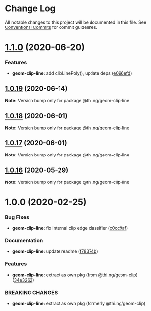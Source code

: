 # Change Log

All notable changes to this project will be documented in this file.
See [Conventional Commits](https://conventionalcommits.org) for commit guidelines.

# [1.1.0](https://github.com/thi-ng/umbrella/compare/@thi.ng/geom-clip-line@1.0.19...@thi.ng/geom-clip-line@1.1.0) (2020-06-20)


### Features

* **geom-clip-line:** add clipLinePoly(), update deps ([e096efd](https://github.com/thi-ng/umbrella/commit/e096efdbe71549a781daa5b154c47e5e0eea33d1))





## [1.0.19](https://github.com/thi-ng/umbrella/compare/@thi.ng/geom-clip-line@1.0.18...@thi.ng/geom-clip-line@1.0.19) (2020-06-14)

**Note:** Version bump only for package @thi.ng/geom-clip-line





## [1.0.18](https://github.com/thi-ng/umbrella/compare/@thi.ng/geom-clip-line@1.0.17...@thi.ng/geom-clip-line@1.0.18) (2020-06-01)

**Note:** Version bump only for package @thi.ng/geom-clip-line





## [1.0.17](https://github.com/thi-ng/umbrella/compare/@thi.ng/geom-clip-line@1.0.16...@thi.ng/geom-clip-line@1.0.17) (2020-06-01)

**Note:** Version bump only for package @thi.ng/geom-clip-line





## [1.0.16](https://github.com/thi-ng/umbrella/compare/@thi.ng/geom-clip-line@1.0.15...@thi.ng/geom-clip-line@1.0.16) (2020-05-29)

**Note:** Version bump only for package @thi.ng/geom-clip-line





# 1.0.0 (2020-02-25)


### Bug Fixes

* **geom-clip-line:** fix internal clip edge classifier ([c0cc9af](https://github.com/thi-ng/umbrella/commit/c0cc9af93293b3e68e9d5724874039e16bd6835e))


### Documentation

* **geom-clip-line:** update readme ([f78374b](https://github.com/thi-ng/umbrella/commit/f78374bec7dfe6227faaf699ab51e9a129ade922))


### Features

* **geom-clip-line:** extract as own pkg (from [@thi](https://github.com/thi).ng/geom-clip) ([34e3262](https://github.com/thi-ng/umbrella/commit/34e3262f8784df44f4adb729110d37513fccdfb3))


### BREAKING CHANGES

* **geom-clip-line:** extract as own pkg (formerly @thi.ng/geom-clip)
